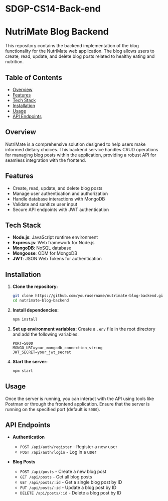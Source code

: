 # SDGP-CS14-Back-end

# NutriMate Blog Backend

This repository contains the backend implementation of the blog functionality for the NutriMate web application. The blog allows users to create, read, update, and delete blog posts related to healthy eating and nutrition.

## Table of Contents
- [Overview](#overview)
- [Features](#features)
- [Tech Stack](#tech-stack)
- [Installation](#installation)
- [Usage](#usage)
- [API Endpoints](#api-endpoints)

## Overview
NutriMate is a comprehensive solution designed to help users make informed dietary choices. This backend service handles CRUD operations for managing blog posts within the application, providing a robust API for seamless integration with the frontend.

## Features
- Create, read, update, and delete blog posts
- Manage user authentication and authorization
- Handle database interactions with MongoDB
- Validate and sanitize user input
- Secure API endpoints with JWT authentication

## Tech Stack
- **Node.js**: JavaScript runtime environment
- **Express.js**: Web framework for Node.js
- **MongoDB**: NoSQL database
- **Mongoose**: ODM for MongoDB
- **JWT**: JSON Web Tokens for authentication

## Installation
1. **Clone the repository:**
    ```sh
    git clone https://github.com/yourusername/nutrimate-blog-backend.git
    cd nutrimate-blog-backend
    ```

2. **Install dependencies:**
    ```sh
    npm install
    ```

3. **Set up environment variables:**
    Create a `.env` file in the root directory and add the following variables:
    ```env
    PORT=5000
    MONGO_URI=your_mongodb_connection_string
    JWT_SECRET=your_jwt_secret
    ```

4. **Start the server:**
    ```sh
    npm start
    ```

## Usage
Once the server is running, you can interact with the API using tools like Postman or through the frontend application. Ensure that the server is running on the specified port (default is `5000`).

## API Endpoints
- **Authentication**
  - `POST /api/auth/register` - Register a new user
  - `POST /api/auth/login` - Log in a user

- **Blog Posts**
  - `POST /api/posts` - Create a new blog post
  - `GET /api/posts` - Get all blog posts
  - `GET /api/posts/:id` - Get a single blog post by ID
  - `PUT /api/posts/:id` - Update a blog post by ID
  - `DELETE /api/posts/:id` - Delete a blog post by ID



